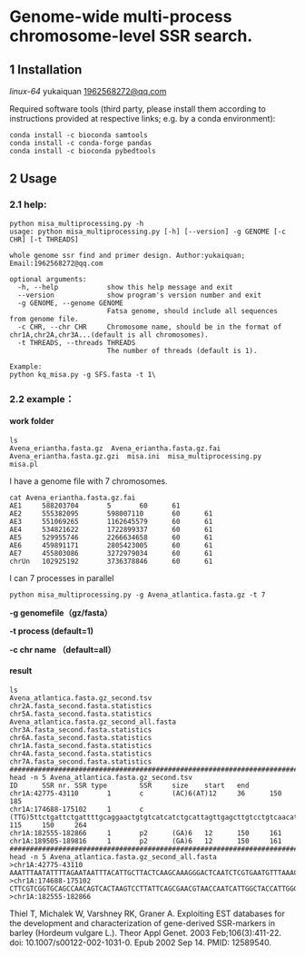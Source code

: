 # Genome-wide multi-process chromosome-level **SSR** search.

## 1 Installation

 *linux-64*    yukaiquan 1962568272@qq.com

Required software tools (third party, please install them according to instructions provided at respective links; e.g. by a conda environment):

```shell
conda install -c bioconda samtools
conda install -c conda-forge pandas
conda install -c bioconda pybedtools
```

## 2 Usage

### 2.1 help:

```shell
python misa_multiprocessing.py -h
usage: python misa_multiprocessing.py [-h] [--version] -g GENOME [-c CHR] [-t THREADS]

whole genome ssr find and primer design. Author:yukaiquan; Email:1962568272@qq.com

optional arguments:
  -h, --help            show this help message and exit
  --version             show program's version number and exit
  -g GENOME, --genome GENOME
                        Fatsa genome, should include all sequences from genome file.
  -c CHR, --chr CHR     Chromosome name, should be in the format of chr1A,chr2A,chr3A...(default is all chromosomes).
  -t THREADS, --threads THREADS
                        The number of threads (default is 1).

Example:
python kq_misa.py -g SFS.fasta -t 1\
```

### 2.2 example：

#### work folder

```shell
ls
Avena_eriantha.fasta.gz  Avena_eriantha.fasta.gz.fai  Avena_eriantha.fasta.gz.gzi  misa.ini  misa_multiprocessing.py  misa.pl
```

I have a genome file with 7 chromosomes.

```shell
cat Avena_eriantha.fasta.gz.fai
AE1     588203704       5       60      61
AE2     555382095       598007110       60      61
AE3     551069265       1162645579      60      61
AE4     534821622       1722899337      60      61
AE5     529955746       2266634658      60      61
AE6     459891171       2805423005      60      61
AE7     455803086       3272979034      60      61
chrUn   102925192       3736378846      60      61
```

I can 7 processes in parallel

```shell
python misa_multiprocessing.py -g Avena_atlantica.fasta.gz -t 7
```

**-g genomefile（gz/fasta）**

**-t process (default=1)**

**-c chr name （default=all）**

#### result

```shell
ls
Avena_atlantica.fasta.gz_second.tsv        chr2A.fasta_second.fasta.statistics  chr5A.fasta_second.fasta.statistics
Avena_atlantica.fasta.gz_second_all.fasta  chr3A.fasta_second.fasta.statistics  chr6A.fasta_second.fasta.statistics
chr1A.fasta_second.fasta.statistics        chr4A.fasta_second.fasta.statistics  chr7A.fasta_second.fasta.statistics
##########################################################################################
head -n 5 Avena_atlantica.fasta.gz_second.tsv
ID      SSR nr. SSR type        SSR     size    start   end
chr1A:42775-43110       1       c       (AC)6(AT)12     36      150     185
chr1A:174688-175102     1       c       (TTG)5ttctgattctgattttgcaggaactgtgtcatcatctgcattagttgagcttgtcctgtcaacatctgctgtatctcgggagtga(TGT)5       115     150     264
chr1A:182555-182866     1       p2      (GA)6   12      150     161
chr1A:189505-189816     1       p2      (GA)6   12      150     161
##########################################################################################
head -n 5 Avena_atlantica.fasta.gz_second_all.fasta
>chr1A:42775-43110
AAATTTAATATTTTAGAATAATTTACATTGCTTACTCAAGCAAAGGGACTCAATCTCGTGAATGTTTAAACGCTACATGCTCAAGCTGTTGTCTTTTAGTACTTGTTCTATTTGCATTGCGTAAGTAGGACATCCTCATATCCACCGGAACACACACACACATATATATATATATATATATATATACACACATATATACATAAATTCAATTTGGTGATCATTTTTTTGCATATATGGATGATCTTCATAAATGACCACACTCTTTATCAAAATTTACCCTACTATCTATGGTATCATTTTAGAAAATTTGAAATAGTATTTCAAAATATTGGATA
>chr1A:174688-175102
CTTCGTCGGTGCAGCCAACAGTCACTAAGTCCTTATTCAGCGAACGTAACCAATCATTGGCTACCATTGGGTCAGTTGTTCCAGAGAACCTTGCAGGGCTTAGTTTCAAAAACCTGGTGAGCATATCATGTGCTGGAGGATTATTCTGATTGTTGTTGTTGTTGTTCTGATTCTGATTTTGCAGGAACTGTGTCATCATCTGCATTAGTTGAGCTTGTCCTGTCAACATCTGCTGTATCTCGGGAGTGATGTTGTTGTTGTTGTTTTGGTTGGGGTTGGCACGACGGGGAGGCATATGTTGGTTTGATAGGGATAAGTAATGATAGATAGGCATAAGGAAGTTCTGACACACAACTCAAAACAACCAAGTTCAATCAAACAATCAATCAATCAACAAGCAACTATCCACTTAAC
>chr1A:182555-182866
```


Thiel T, Michalek W, Varshney RK, Graner A. Exploiting EST databases for the development and characterization of gene-derived SSR-markers in barley (Hordeum vulgare L.). Theor Appl Genet. 2003 Feb;106(3):411-22. doi: 10.1007/s00122-002-1031-0. Epub 2002 Sep 14. PMID: 12589540.
